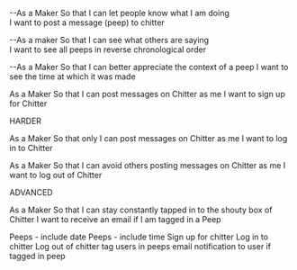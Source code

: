 --As a Maker
So that I can let people know what I am doing  
I want to post a message (peep) to chitter

--As a maker
So that I can see what others are saying  
I want to see all peeps in reverse chronological order

--As a Maker
So that I can better appreciate the context of a peep
I want to see the time at which it was made

As a Maker
So that I can post messages on Chitter as me
I want to sign up for Chitter

HARDER

As a Maker
So that only I can post messages on Chitter as me
I want to log in to Chitter

As a Maker
So that I can avoid others posting messages on Chitter as me
I want to log out of Chitter

ADVANCED

As a Maker
So that I can stay constantly tapped in to the shouty box of Chitter
I want to receive an email if I am tagged in a Peep




Peeps - include date
Peeps - include time
Sign up for chitter
Log in to chitter
Log out of chitter
tag users in peeps
email notification to user if tagged in peep
